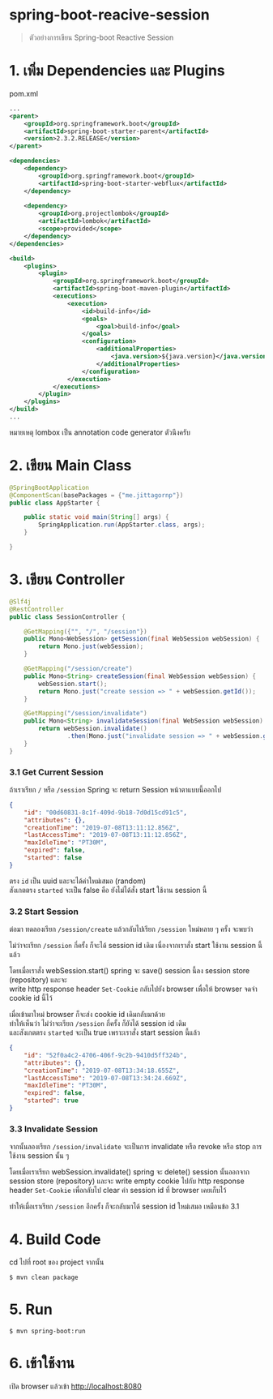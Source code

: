 # spring-boot-reacive-session

> ตัวอย่างการเขียน Spring-boot Reactive Session

# 1. เพิ่ม Dependencies และ Plugins

pom.xml 
``` xml
...
<parent>
    <groupId>org.springframework.boot</groupId>
    <artifactId>spring-boot-starter-parent</artifactId>
    <version>2.3.2.RELEASE</version>
</parent>

<dependencies>
    <dependency>
        <groupId>org.springframework.boot</groupId>
        <artifactId>spring-boot-starter-webflux</artifactId>
    </dependency>
    
    <dependency>
        <groupId>org.projectlombok</groupId>
        <artifactId>lombok</artifactId>
        <scope>provided</scope>
    </dependency>
</dependencies>

<build>
    <plugins>
        <plugin>
            <groupId>org.springframework.boot</groupId>
            <artifactId>spring-boot-maven-plugin</artifactId>
            <executions>        
                <execution>            
                    <id>build-info</id>            
                    <goals>                
                        <goal>build-info</goal>            
                    </goals>        
                    <configuration>                
                        <additionalProperties>                    
                            <java.version>${java.version}</java.version>                                   
                        </additionalProperties>            
                    </configuration>        
                </execution>    
            </executions>
        </plugin>
    </plugins>
</build>
...
```

หมายเหตุ lombox เป็น annotation code generator ตัวนึงครับ  

# 2. เขียน Main Class 

``` java
@SpringBootApplication
@ComponentScan(basePackages = {"me.jittagornp"})
public class AppStarter {

    public static void main(String[] args) {
        SpringApplication.run(AppStarter.class, args);
    }

}
```

# 3. เขียน Controller
``` java
@Slf4j
@RestController
public class SessionController {

    @GetMapping({"", "/", "/session"})
    public Mono<WebSession> getSession(final WebSession webSession) {
        return Mono.just(webSession);
    }

    @GetMapping("/session/create")
    public Mono<String> createSession(final WebSession webSession) {
        webSession.start();
        return Mono.just("create session => " + webSession.getId());
    }

    @GetMapping("/session/invalidate")
    public Mono<String> invalidateSession(final WebSession webSession) {
        return webSession.invalidate()
                .then(Mono.just("invalidate session => " + webSession.getId()));
    }
}
```

### 3.1 Get Current Session  
ถ้าเราเรียก `/` หรือ `/session` Spring จะ return Session หน้าตาแบบนี้ออกไป 
```json
{
    "id": "00d60831-8c1f-409d-9b18-7d0d15cd91c5",
    "attributes": {},
    "creationTime": "2019-07-08T13:11:12.856Z",
    "lastAccessTime": "2019-07-08T13:11:12.856Z",
    "maxIdleTime": "PT30M",
    "expired": false,
    "started": false
}
```
ตรง `id` เป็น uuid และจะได้ค่าใหม่เสมอ (random)    
สังเกตตรง `started` จะเป็น false คือ ยังไม่ได้สั่ง start ใช้งาน session นี้  

### 3.2 Start Session 
ต่อมา ทดลองเรียก `/session/create` แล้วกลับไปเรียก `/session` ใหม่หลาย ๆ ครั้ง จะพบว่า   

ไม่ว่าจะเรียก `/session` กี่ครั้ง ก็จะได้ session id เดิม เนื่องจากเราสั่ง start ใช้งาน session นี้แล้ว  
  
โดยเมื่อเราสั่ง webSession.start() spring จะ save() session นี้ลง session store (repository) และจะ    
write http response header `Set-Cookie` กลับไปยัง browser เพื่อให้ browser จดจำ cookie id นี้ไว้  
  
เมื่อเข้ามาใหม่ browser ก็จะส่ง cookie id เดิมกลับมาด้วย    
ทำให้เห็นว่า ไม่ว่าจะเรียก `/session` กี่ครั้ง ก็ยังได้ session id เดิม  
และสังเกตตรง `started` จะเป็น true เพราะเราสั่ง start session นี้แล้ว   
```json
{
    "id": "52f0a4c2-4706-406f-9c2b-9410d5ff324b",
    "attributes": {},
    "creationTime": "2019-07-08T13:34:18.655Z",
    "lastAccessTime": "2019-07-08T13:34:24.669Z",
    "maxIdleTime": "PT30M",
    "expired": false,
    "started": true
}
```

### 3.3 Invalidate Session 
จากนั้นลองเรียก `/session/invalidate` จะเป็นการ invalidate หรือ revoke หรือ stop การใช้งาน session นั้น ๆ  
  
โดยเมื่อเราเรียก webSession.invalidate() spring จะ delete() session นั้นออกจาก session store (repository) และจะ 
write empty cookie ไปกับ http response header `Set-Cookie` เพื่อกลับไป clear ค่า session id ที่ browser เคยเก็บไว้  
  
ทำให้เมื่อเราเรียก `/session` อีกครั้ง ก็จะกลับมาได้ session id ใหม่เสมอ เหมือนข้อ 3.1  


# 4. Build Code
cd ไปที่ root ของ project จากนั้น  
``` shell 
$ mvn clean package
```

# 5. Run 
``` shell 
$ mvn spring-boot:run
```

# 6. เข้าใช้งาน

เปิด browser แล้วเข้า [http://localhost:8080](http://localhost:8080)
